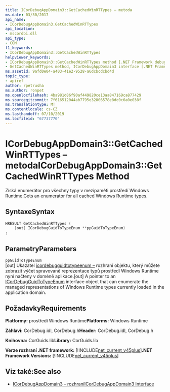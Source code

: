 ```yaml
---
title: ICorDebugAppDomain3::GetCachedWinRTTypes – metoda
ms.date: 03/30/2017
api_name:
- ICorDebugAppDomain3.GetCachedWinRTTypes
api_location:
- mscordbi.dll
api_type:
- COM
f1_keywords:
- ICorDebugAppDomain3::GetCachedWinRTTypes
helpviewer_keywords:
- ICorDebugAppDomain3::GetCachedWinRTTypes method [.NET Framework debugging]
- GetCachedWinRTTypes method, ICorDebugAppDomain3 interface [.NET Framework debugging]
ms.assetid: 9afd0e04-a403-41e2-9528-a6dcbcdcbd4d
topic_type:
- apiref
author: rpetrusha
ms.author: ronpet
ms.openlocfilehash: 4ba981d86f90af449820ce13aa847169ca877429
ms.sourcegitcommit: 7f616512044ab7795e32806578e8dc0c6a0e038f
ms.translationtype: MT
ms.contentlocale: cs-CZ
ms.lasthandoff: 07/10/2019
ms.locfileid: "67737770"
---
```

# <a name="icordebugappdomain3getcachedwinrttypes-method"></a><span data-ttu-id="aea92-102">ICorDebugAppDomain3::GetCachedWinRTTypes – metoda</span><span class="sxs-lookup"><span data-stu-id="aea92-102">ICorDebugAppDomain3::GetCachedWinRTTypes Method</span></span>
<span data-ttu-id="aea92-103">Získá enumerátor pro všechny typy v mezipaměti prostředí Windows Runtime.</span><span class="sxs-lookup"><span data-stu-id="aea92-103">Gets an enumerator for all cached Windows Runtime types.</span></span>  
  
## <a name="syntax"></a><span data-ttu-id="aea92-104">Syntaxe</span><span class="sxs-lookup"><span data-stu-id="aea92-104">Syntax</span></span>  
  
```cpp  
HRESULT GetCachedWinRTTypes (   
    [out] ICorDebugGuidToTypeEnum **ppGuidToTypeEnum)  
;  
```  
  
## <a name="parameters"></a><span data-ttu-id="aea92-105">Parametry</span><span class="sxs-lookup"><span data-stu-id="aea92-105">Parameters</span></span>  
 `ppGuidToTypeEnum`  
 <span data-ttu-id="aea92-106">[out] Ukazatel [icordebugguidtotypeenum –](../../../../docs/framework/unmanaged-api/debugging/icordebugguidtotypeenum-interface.md) rozhraní objektu, který můžete zobrazit výčet spravované reprezentace typů prostředí Windows Runtime nyní načteny v doméně aplikace.</span><span class="sxs-lookup"><span data-stu-id="aea92-106">[out] A pointer to an [ICorDebugGuidToTypeEnum](../../../../docs/framework/unmanaged-api/debugging/icordebugguidtotypeenum-interface.md) interface object that can enumerate the managed representations of Windows Runtime types currently loaded in the application domain.</span></span>  
  
## <a name="requirements"></a><span data-ttu-id="aea92-107">Požadavky</span><span class="sxs-lookup"><span data-stu-id="aea92-107">Requirements</span></span>  
 <span data-ttu-id="aea92-108">**Platformy:** prostředí Windows Runtime</span><span class="sxs-lookup"><span data-stu-id="aea92-108">**Platforms:** Windows Runtime</span></span>  
  
 <span data-ttu-id="aea92-109">**Záhlaví:** CorDebug.idl, CorDebug.h</span><span class="sxs-lookup"><span data-stu-id="aea92-109">**Header:** CorDebug.idl, CorDebug.h</span></span>  
  
 <span data-ttu-id="aea92-110">**Knihovna:** CorGuids.lib</span><span class="sxs-lookup"><span data-stu-id="aea92-110">**Library:** CorGuids.lib</span></span>  
  
 <span data-ttu-id="aea92-111">**Verze rozhraní .NET framework:** [!INCLUDE[net_current_v45plus](../../../../includes/net-current-v45plus-md.md)]</span><span class="sxs-lookup"><span data-stu-id="aea92-111">**.NET Framework Versions:** [!INCLUDE[net_current_v45plus](../../../../includes/net-current-v45plus-md.md)]</span></span>  
  
## <a name="see-also"></a><span data-ttu-id="aea92-112">Viz také:</span><span class="sxs-lookup"><span data-stu-id="aea92-112">See also</span></span>

- [<span data-ttu-id="aea92-113">ICorDebugAppDomain3 – rozhraní</span><span class="sxs-lookup"><span data-stu-id="aea92-113">ICorDebugAppDomain3 Interface</span></span>](../../../../docs/framework/unmanaged-api/debugging/icordebugappdomain3-interface.md)
